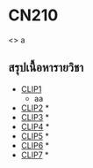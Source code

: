 # CN210
<> a
## สรุปเนื้อหารายวิชา
* [CLIP1](www.youtube.com)
  * aa
* [CLIP2]()
  *
* [CLIP3]()
  *
* [CLIP4]()
  *
* [CLIP5]()
  *
* [CLIP6]()
  *
* [CLIP7]()
  *

